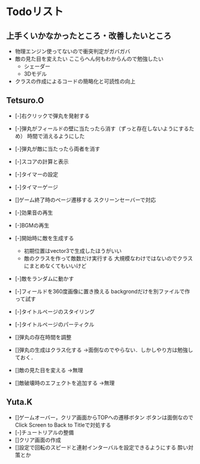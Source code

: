 # Todoリスト

## 上手くいかなかったところ・改善したいところ
- 物理エンジン使ってないので衝突判定がガバガバ
- 敵の見た目を変えたい
ここらへん何もわからんので勉強したい
    - シェーダー
    - 3Dモデル
- クラスの作成によるコードの簡略化と可読性の向上

## Tetsuro.O
- [-]右クリックで弾丸を発射する
- [-]弾丸がフィールドの壁に当たったら消す（ずっと存在しないようにするため）
時間で消えるようにした
- [-]弾丸が敵に当たったら両者を消す
- [-]スコアの計算と表示
- [-]タイマーの設定
- [-]タイマーゲージ
- []ゲーム終了時のページ遷移する
スクリーンセーバーで対応
- [-]効果音の再生
- [-]BGMの再生
- [-]開始時に敵を生成する
    - 初期位置はvector3で生成したほうがいい
    - 敵のクラスを作って敵数だけ実行する
    大規模なわけではないのでクラスにまとめなくてもいいけど
- [-]敵をランダムに動かす
- [-]フィールドを360度画像に置き換える
backgrondだけを別ファイルで作って試す
- [-]タイトルページのスタイリング
- [-]タイトルページのパーティクル

- []弾丸の存在時間を調整

- []弾丸の生成はクラス化する
→面倒なのでやらない．しかしやり方は勉強しておく．
- []敵の見た目を変える
→無理
- []敵破壊時のエフェクトを追加する
→無理



## Yuta.K
- []ゲームオーバー，クリア画面からTOPへの遷移ボタン
ボタンは面倒なのでClick Screen to Back to Titleで対処する
- [-]チュートリアルの整備
- []クリア画面の作成
- []設定で回転のスピードと連射インターバルを設定できるようにする
酔い対策とか